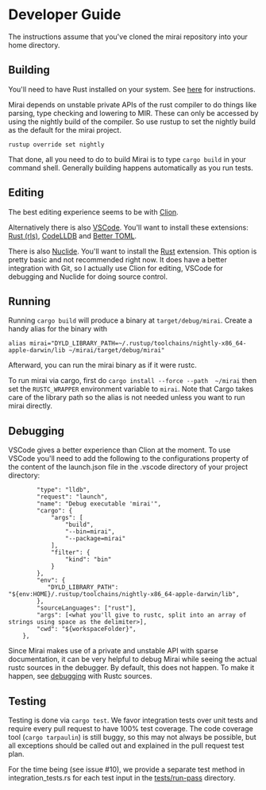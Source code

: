 # Developer Guide

The instructions assume that you've cloned the mirai repository into your home directory.

## Building

You'll need to have Rust installed on your system. See 
[here](https://doc.rust-lang.org/book/2018-edition/ch01-01-installation.html) for instructions.

Mirai depends on unstable private APIs of the rust compiler to do things like parsing, type checking and
lowering to MIR. These can only be accessed by using the nightly build of the compiler. So use rustup to set
the nightly build as the default for the mirai project.

```rustup override set nightly```

That done, all you need to do to build Mirai is to type `cargo build` in your command shell. Generally building happens 
automatically as you run tests.


## Editing

The best editing experience seems to be with [Clion](https://www.jetbrains.com/clion/). 

Alternatively there is also
[VSCode](https://code.visualstudio.com/). You'll want to install these extensions: 
[Rust (rls)](https://github.com/rust-lang-nursery/rls-vscode), [CodeLLDB](https://github.com/vadimcn/vscode-lldb) and
[Better TOML](https://github.com/bungcip/better-toml).

There is also [Nuclide](https://nuclide.io/). You'll want to install the [Rust](https://atom.io/packages/language-rust)
extension. This option is pretty basic and not recommended right now. It does have a better integration with Git, so I
actually use Clion for editing, VSCode for debugging and Nuclide for doing source control.

## Running

Running `cargo build` will produce a binary at `target/debug/mirai`. Create a handy alias for the binary with

`alias mirai="DYLD_LIBRARY_PATH=~/.rustup/toolchains/nightly-x86_64-apple-darwin/lib ~/mirai/target/debug/mirai"`

Afterward, you can run the mirai binary as if it were rustc.
 
To run mirai via cargo, first do `cargo install --force --path  ~/mirai` then set the `RUSTC_WRAPPER` environment
variable to `mirai`. Note that Cargo takes care of the library path so the alias is not needed unless you want
to run mirai directly. 

## Debugging

VSCode gives a better experience than Clion at the moment. To use VSCode you'll need to add the following to the
configurations property of the content of the launch.json file in the .vscode directory of your project directory:
```    {
        "type": "lldb",
        "request": "launch",
        "name": "Debug executable 'mirai'",
        "cargo": {
            "args": [
                "build",
                "--bin=mirai",
                "--package=mirai"
            ],
            "filter": {
                "kind": "bin"
            }
        },
        "env": {
           "DYLD_LIBRARY_PATH": "${env:HOME}/.rustup/toolchains/nightly-x86_64-apple-darwin/lib",
        },
        "sourceLanguages": ["rust"],
        "args": [<what you'll give to rustc, split into an array of strings using space as the delimiter>],
        "cwd": "${workspaceFolder}",
    },
```

Since Mirai makes use of a private and unstable API with sparse documentation, it can be very helpful to debug
Mirai while seeing the actual rustc sources in the debugger. By default, this does not happen. To make it happen, see 
[debugging](https://github.com/facebookexperimental/MIRAI/blob/master/documentation/DebuggingRustc.md) with Rustc 
sources.

## Testing

Testing is done via `cargo test`. We favor integration tests over unit tests and require every pull request to have 100%
test coverage. The code coverage tool (`cargo tarpaulin`) is still buggy, so this may not always be possible, but all
exceptions should be called out and explained in the pull request test plan.

For the time being (see issue #10), we provide a separate test method in integration_tests.rs for each test input in
the [tests/run-pass](https://github.com/facebookexperimental/MIRAI/blob/master/tests/run-pass) directory.
